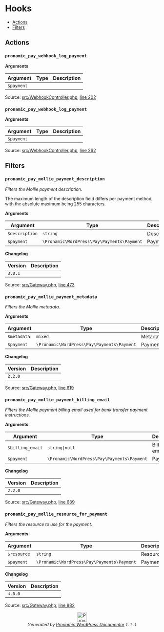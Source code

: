 # Hooks

- [Actions](#actions)
- [Filters](#filters)

## Actions

### `pronamic_pay_webhook_log_payment`

**Arguments**

Argument | Type | Description
-------- | ---- | -----------
`$payment` |  | 

Source: [src/WebhookController.php](../src/WebhookController.php), [line 202](../src/WebhookController.php#L202-L202)

### `pronamic_pay_webhook_log_payment`

**Arguments**

Argument | Type | Description
-------- | ---- | -----------
`$payment` |  | 

Source: [src/WebhookController.php](../src/WebhookController.php), [line 262](../src/WebhookController.php#L262-L262)

## Filters

### `pronamic_pay_mollie_payment_description`

*Filters the Mollie payment description.*

The maximum length of the description field differs per payment
method, with the absolute maximum being 255 characters.

**Arguments**

Argument | Type | Description
-------- | ---- | -----------
`$description` | `string` | Description.
`$payment` | `\Pronamic\WordPress\Pay\Payments\Payment` | Payment.

**Changelog**

Version | Description
------- | -----------
`3.0.1` | 

Source: [src/Gateway.php](../src/Gateway.php), [line 473](../src/Gateway.php#L473-L484)

### `pronamic_pay_mollie_payment_metadata`

*Filters the Mollie metadata.*

**Arguments**

Argument | Type | Description
-------- | ---- | -----------
`$metadata` | `mixed` | Metadata.
`$payment` | `\Pronamic\WordPress\Pay\Payments\Payment` | Payment.

**Changelog**

Version | Description
------- | -----------
`2.2.0` | 

Source: [src/Gateway.php](../src/Gateway.php), [line 619](../src/Gateway.php#L619-L627)

### `pronamic_pay_mollie_payment_billing_email`

*Filters the Mollie payment billing email used for bank transfer payment instructions.*

**Arguments**

Argument | Type | Description
-------- | ---- | -----------
`$billing_email` | `string\|null` | Billing email.
`$payment` | `\Pronamic\WordPress\Pay\Payments\Payment` | Payment.

**Changelog**

Version | Description
------- | -----------
`2.2.0` | 

Source: [src/Gateway.php](../src/Gateway.php), [line 639](../src/Gateway.php#L639-L647)

### `pronamic_pay_mollie_resource_for_payment`

*Filters the resource to use for the payment.*

**Arguments**

Argument | Type | Description
-------- | ---- | -----------
`$resource` | `string` | Resource.
`$payment` | `\Pronamic\WordPress\Pay\Payments\Payment` | Payment.

**Changelog**

Version | Description
------- | -----------
`4.0.0` | 

Source: [src/Gateway.php](../src/Gateway.php), [line 882](../src/Gateway.php#L882-L890)


<p align="center"><a href="https://github.com/pronamic/wp-documentor"><img src="https://cdn.jsdelivr.net/gh/pronamic/wp-documentor@main/logos/pronamic-wp-documentor.svgo-min.svg" alt="Pronamic WordPress Documentor" width="32" height="32"></a><br><em>Generated by <a href="https://github.com/pronamic/wp-documentor">Pronamic WordPress Documentor</a> <code>1.1.1</code></em><p>

